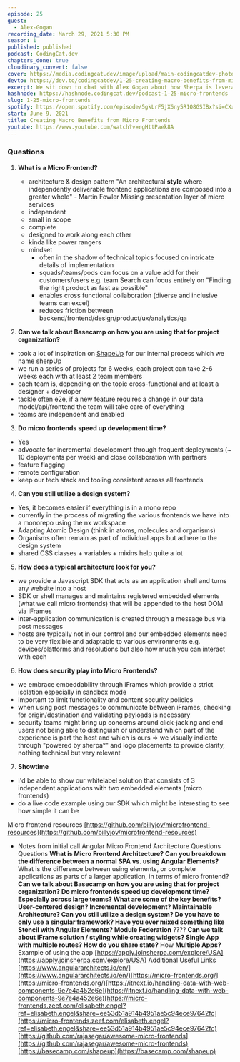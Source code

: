 ```yaml
---
episode: 25
guest:
  - Alex-Gogan
recording_date: March 29, 2021 5:30 PM
season: 1
published: published
podcast: CodingCat.dev
chapters_done: true
cloudinary_convert: false
cover: https://media.codingcat.dev/image/upload/main-codingcatdev-photo/pvjydzcbs39pwocebmsd.png
devto: https://dev.to/codingcatdev/1-25-creating-macro-benefits-from-micro-frontends-2926
excerpt: We sit down to chat with Alex Gogan about how Sherpa is leveraging Microfrontends.
hashnode: https://hashnode.codingcat.dev/podcast-1-25-micro-frontends
slug: 1-25-micro-frontends
spotify: https://open.spotify.com/episode/5gkLrF5jX6ny5R1O8GSIBx?si=CXxsNmYjRkOzL1he-RZodQ
start: June 9, 2021
title: Creating Macro Benefits from Micro Frontends
youtube: https://www.youtube.com/watch?v=rgHttPaek8A
---
```


### Questions

1. **What is a Micro Frontend?**

   - architecture & design pattern
     "An architectural **style** where independently deliverable frontend applications are composed into a greater whole" - Martin Fowler
     Missing presentation layer of micro services
   - independent
   - small in scope
   - complete
   - designed to work along each other
   - kinda like power rangers
   - mindset
     - often in the shadow of technical topics focused on intricate details of implementation
     - squads/teams/pods can focus on a value add for their customers/users e.g. team Search can focus entirely on "Finding the right product as fast as possible"
     - enables cross functional collaboration (diverse and inclusive teams can excel)
     - reduces friction between backend/frontend/design/product/ux/analytics/qa

2. **Can we talk about Basecamp on how you are using that for project organization?**

- took a lot of inspiration on [ShapeUp](https://basecamp.com/shapeup) for our internal process which we name sherpUp
- we run a series of projects for 6 weeks, each project can take 2-6 weeks each with at least 2 team members
- each team is, depending on the topic cross-functional and at least a designer + developer
- tackle often e2e, if a new feature requires a change in our data model/api/frontend the team will take care of everything
- teams are independent and enabled

3. **Do micro frontends speed up development time?**

- Yes
- advocate for incremental development through frequent deployments (~ 10 deployments per week) and close collaboration with partners
- feature flagging
- remote configuration
- keep our tech stack and tooling consistent across all frontends

4. **Can you still utilize a design system?**

- Yes, it becomes easier if everything is in a mono repo
- currently in the process of migrating the various frontends we have into a monorepo using the nx workspace
- Adapting Atomic Design (think in atoms, molecules and organisms)
- Organisms often remain as part of individual apps but adhere to the design system
- shared CSS classes + variables + mixins help quite a lot

5. **How does a typical architecture look for you?**

- we provide a Javascript SDK that acts as an application shell and turns any website into a host
- SDK or shell manages and maintains registered embedded elements (what we call micro frontends) that will be appended to the host DOM via iFrames
- inter-application communication is created through a message bus via post messages
- hosts are typically not in our control and our embedded elements need to be very flexible and adaptable to various environments e.g. devices/platforms and resolutions but also how much you can interact with each

6. **How does security play into Micro Frontends?**

- we embrace embeddability through iFrames which provide a strict isolation especially in sandbox mode
- important to limit functionality and content security policies
- when using post messages to communicate between iFrames, checking for origin/destination and validating payloads is necessary
- security teams might bring up concerns around click-jacking and end users not being able to distinguish or understand which part of the experience is part the host and which is ours ⇒ we visually indicate through "powered by sherpa°" and logo placements to provide clarity, nothing technical but very relevant

7. **Showtime**

- I'd be able to show our whitelabel solution that consists of 3 independent applications with two embedded elements (micro frontends)
- do a live code example using our SDK which might be interesting to see how simple it can be

Micro frontend resources
[https://github.com/billyjov/microfrontend-resources](https://github.com/billyjov/microfrontend-resources)

- Notes from initial call
  Angular Micro Frontend Architecture Questions
  Questions
  **What is Micro Frontend Architecture?
  Can you breakdown the difference between a normal SPA vs. using Angular Elements?**
  What is the difference between using elements, or complete applications as parts of a larger application, in terms of micro frontend?
  **Can we talk about Basecamp on how you are using that for project organization?
  Do micro frontends speed up development time?
  Especially across large teams?
  What are some of the key benefits?
  User-centered design?
  Incremental development?
  Maintainable Architecture?
  Can you still utilize a design system?
  Do you have to only use a singular framework?
  Have you ever mixed something like Stencil with Angular Elements?
  Module Federation**
  ????
  **Can we talk about iFrame solution / styling while creating widgets?
  Single App with multiple routes?
  How do you share state?**
  How
  **Multiple Apps?**
  Example of using the app
  [https://apply.joinsherpa.com/explore/USA](https://apply.joinsherpa.com/explore/USA)
  Additional Useful Links
  [https://www.angulararchitects.io/en/](https://www.angulararchitects.io/en/)[https://micro-frontends.org/](https://micro-frontends.org/)[https://itnext.io/handling-data-with-web-components-9e7e4a452e6e](https://itnext.io/handling-data-with-web-components-9e7e4a452e6e)[https://micro-frontends.zeef.com/elisabeth.engel?ref=elisabeth.engel&share=ee53d51a914b4951ae5c94ece97642fc](https://micro-frontends.zeef.com/elisabeth.engel?ref=elisabeth.engel&share=ee53d51a914b4951ae5c94ece97642fc)[https://github.com/rajasegar/awesome-micro-frontends](https://github.com/rajasegar/awesome-micro-frontends)[https://basecamp.com/shapeup](https://basecamp.com/shapeup)
